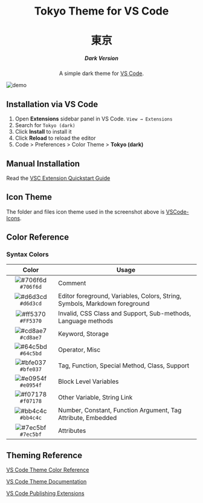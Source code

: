 <!-- <p align="center">
  <img alt="Tokyo Logo" src="https://raw.githubusercontent.com/Salah-Akil/darkreader-vscode-dark/master/images/logo.png" width="100" />
</p> -->
<h1 align="center">
  Tokyo Theme for VS Code
</h1>
<h1 align="center">東京</h1>
<h5 align="center">
  Dark Version
</h5>
<p align="center">
  A simple dark theme for <a href="https://google.com/">VS Code</a>.
</p>

![demo](https://github.com/Salah-Akil/tokyo-vscode-dark/blob/master/images/vscode.png?raw=true)

## Installation via VS Code

1. Open **Extensions** sidebar panel in VS Code. `View → Extensions`
2. Search for `Tokyo (dark)`
3. Click **Install** to install it
4. Click **Reload** to reload the editor
5. Code > Preferences > Color Theme > **Tokyo (dark)**

## Manual Installation

Read the [VSC Extension Quickstart Guide](https://github.com/Salah-Akil/darkreader-vscode-dark/blob/master/vsc-extension-quickstart.md)

## Icon Theme

The folder and files icon theme used in the screenshot above is [VSCode-Icons](https://marketplace.visualstudio.com/items?itemName=vscode-icons-team.vscode-icons).

## Color Reference

### Syntax Colors

|                               Color                                | Usage                                           |
| :----------------------------------------------------------------: | ----------------------------------------------- |
| ![#706f6d](https://via.placeholder.com/10/706f6d?text=+) `#706f6d` | Comment          |
| ![#d6d3cd](https://via.placeholder.com/10/d6d3cd?text=+) `#d6d3cd` | Editor foreground, Variables, Colors, String, Symbols, Markdown foreground         |
| ![#ff5370](https://via.placeholder.com/10/ff5370?text=+) `#FF5370` | Invalid, CSS Class and Support, Sub-methods, Language methods                          |
| ![#cd8ae7](https://via.placeholder.com/10/cd8ae7?text=+) `#cd8ae7` | Keyword, Storage                       |
| ![#64c5bd](https://via.placeholder.com/10/64c5bd?text=+) `#64c5bd` | Operator, Misc |
| ![#bfe037](https://via.placeholder.com/10/bfe037?text=+) `#bfe037` | Tag, Function, Special Method, Class, Support                 |
| ![#e0954f](https://via.placeholder.com/10/e0954f?text=+) `#e0954f` | Block Level Variables                 |
| ![#f07178](https://via.placeholder.com/10/f07178?text=+) `#f07178` | Other Variable, String Link                 |
| ![#bb4c4c](https://via.placeholder.com/10/bb4c4c?text=+) `#bb4c4c` | Number, Constant, Function Argument, Tag Attribute, Embedded                 |
| ![#7ec5bf](https://via.placeholder.com/10/7ec5bf?text=+) `#7ec5bf` | Attributes                |


## Theming Reference

[VS Code Theme Color Reference](https://code.visualstudio.com/docs/getstarted/theme-color-reference)

[VS Code Theme Documentation](https://code.visualstudio.com/docs/extensions/themes-snippets-colorizers)

[VS Code Publishing Extensions](https://code.visualstudio.com/docs/extensions/publish-extension)
